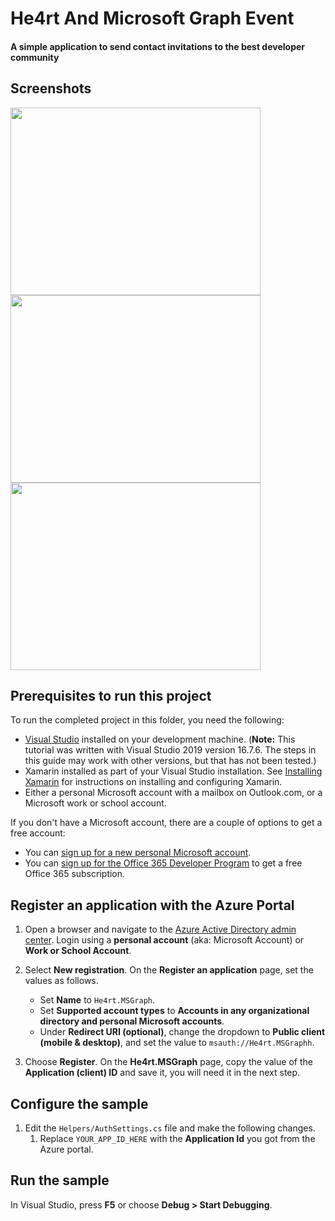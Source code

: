 # He4rt And Microsoft Graph Event
#### A simple application to send contact invitations to the best developer community

## Screenshots
<img src="https://user-images.githubusercontent.com/37851168/97809441-d9a3be80-1c3a-11eb-8d0a-4e518009a75b.png" width="400" height="300"/>
<img src="https://user-images.githubusercontent.com/37851168/97809470-1374c500-1c3b-11eb-87b8-4b327555fe2a.png" width="400" height="300"/>
<img src="https://user-images.githubusercontent.com/37851168/97809473-17a0e280-1c3b-11eb-9020-25e71518c256.png" width="400" height="300"/>

## Prerequisites to run this project

To run the completed project in this folder, you need the following:

- [Visual Studio](https://visualstudio.microsoft.com/vs/) installed on your development machine. (**Note:** This tutorial was written with Visual Studio 2019 version 16.7.6.
The steps in this guide may work with other versions, but that has not been tested.)
- Xamarin installed as part of your Visual Studio installation. See [Installing Xamarin](https://docs.microsoft.com/xamarin/cross-platform/get-started/installation) for instructions on installing and configuring Xamarin.
- Either a personal Microsoft account with a mailbox on Outlook.com, or a Microsoft work or school account.

If you don't have a Microsoft account, there are a couple of options to get a free account:

- You can [sign up for a new personal Microsoft account](https://signup.live.com/signup?wa=wsignin1.0&rpsnv=12&ct=1454618383&rver=6.4.6456.0&wp=MBI_SSL_SHARED&wreply=https://mail.live.com/default.aspx&id=64855&cbcxt=mai&bk=1454618383&uiflavor=web&uaid=b213a65b4fdc484382b6622b3ecaa547&mkt=E-US&lc=1033&lic=1).
- You can [sign up for the Office 365 Developer Program](https://developer.microsoft.com/office/dev-program) to get a free Office 365 subscription.

## Register an application with the Azure Portal

1. Open a browser and navigate to the [Azure Active Directory admin center](https://aad.portal.azure.com). Login using a **personal account** (aka: Microsoft Account) or **Work or School Account**.

1. Select **New registration**. On the **Register an application** page, set the values as follows.

    - Set **Name** to `He4rt.MSGraph`.
    - Set **Supported account types** to **Accounts in any organizational directory and personal Microsoft accounts**.
    - Under **Redirect URI (optional)**, change the dropdown to **Public client (mobile & desktop)**, and set the value to `msauth://He4rt.MSGraphh`.


1. Choose **Register**. On the **He4rt.MSGraph** page, copy the value of the **Application (client) ID** and save it, you will need it in the next step.


## Configure the sample

1. Edit the `Helpers/AuthSettings.cs` file and make the following changes.
    1. Replace `YOUR_APP_ID_HERE` with the **Application Id** you got from the Azure portal.

## Run the sample

In Visual Studio, press **F5** or choose **Debug > Start Debugging**.
